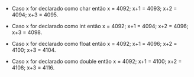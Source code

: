 - Caso x for declarado como char então x = 4092; x+1 = 4093; x+2 = 4094; x+3 = 4095.

- Caso x for declarado como int então x = 4092; x+1 = 4094; x+2 = 4096; x+3 = 4098.

- Caso x for declarado como float então x = 4092; x+1 = 4096; x+2 = 4100; x+3 = 4104.

- Caso x for declarado como double então x = 4092; x+1 = 4100; x+2 = 4108; x+3 = 4116.
